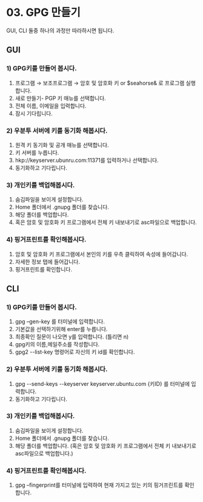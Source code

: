 # 03. GPG 만들기
GUI, CLI 둘중 하나의 과정만 따라하시면 됩니다.
## GUI
### 1) GPG키를 만들어 봅시다.
1) 프로그램 → 보조프로그램 → 암호 및 암호화 키 or $seahorse& 로 프로그램 실행합니다.
2) 새로 만들기- PGP 키 매뉴를 선택합니다.
3) 전체 이름, 이메일을 입력합니다.
4) 잠시 기다립니다.
### 2) 우분투 서버에 키를 동기화 해봅시다.
1) 원격 키 동기화 및 공개 매뉴를 선택합니다.
2) 키 서버를 누릅니다.
3) hkp://keyserver.ubunru.com:11371를 입력하거나 선택합니다.
4) 동기화하고 기다립니다.
### 3) 개인키를 백업해봅시다.
1) 숨김파일을 보이게 설정합니다.
2) Home 폴더에서 .gnupg 폴더를 찾습니다.
3) 해당 폴더를 백업합니다.
4) 혹은 암호 및 암호화 키 프로그램에서 전체 키 내보내기로 asc파일으로 백업합니다.
### 4) 핑거프린트를 확인해봅시다.
1) 암호 및 암호화 키 프로그램에서 본인의 키를 우측 클릭하여 속성에 들어갑니다.
2) 자세한 정보 탭에 들어갑니다.
3) 핑거프린트를 확인합니다.

## CLI
### 1) GPG키를 만들어 봅시다.
1) gpg –gen-key 를 터미널에 입력합니다.
2) 기본값을 선택하기위해 enter를 누릅니다.
3) 최종확인 질문이 나오면 y를 입력합니다. (틀리면 n)
4) gpg키의 이름,메일주소를 작성합니다.
5) gpg2 --list-key 명령어로 자신의 키 id를 확인합니다.
### 2) 우분투 서버에 키를 동기화 해봅시다.
1) gpg --send-keys --keyserver keyserver.ubuntu.com {키ID} 를 터미널에 입력합니다.
4) 동기화하고 기다립니다.
### 3) 개인키를 백업해봅시다.
1) 숨김파일을 보이게 설정합니다.
2) Home 폴더에서 .gnupg 폴더를 찾습니다.
3) 해당 폴더를 백업합니다.
(혹은 암호 및 암호화 키 프로그램에서 전체 키 내보내기로 asc파일으로 백업합니다.)
### 4) 핑거프린트를 확인해봅시다.
1) gpg –fingerprint를 터미널에 입력하여 현재 가지고 있는 키의 핑거프린트를 확인합니다.
